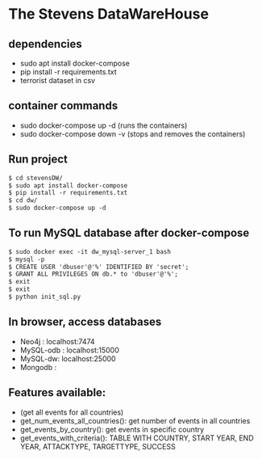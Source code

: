 # The Stevens DataWareHouse

## dependencies
- sudo apt install docker-compose
- pip install -r requirements.txt
- terrorist dataset in csv

## container commands 
- sudo docker-compose up -d (runs the containers)
- sudo docker-compose down -v (stops and removes the containers)


## Run project
```rst
$ cd stevensDW/
$ sudo apt install docker-compose
$ pip install -r requirements.txt
$ cd dw/
$ sudo docker-compose up -d
```

## To run MySQL database after docker-compose
```rst
$ sudo docker exec -it dw_mysql-server_1 bash
$ mysql -p
$ CREATE USER 'dbuser'@'%' IDENTIFIED BY 'secret';
$ GRANT ALL PRIVILEGES ON db.* to 'dbuser'@'%';
$ exit
$ exit
$ python init_sql.py
```

## In browser, access databases

- Neo4j : localhost:7474
- MySQL-odb : localhost:15000
- MySQL-dw: localhost:25000
- Mongodb : 


## Features available:
- (get all events for all countries)
- get_num_events_all_countries(): get number of events in all countries
- get_events_by_country(): get events in specific country
- get_events_with_criteria(): TABLE WITH COUNTRY, START YEAR, END YEAR, ATTACKTYPE, TARGETTYPE, SUCCESS
